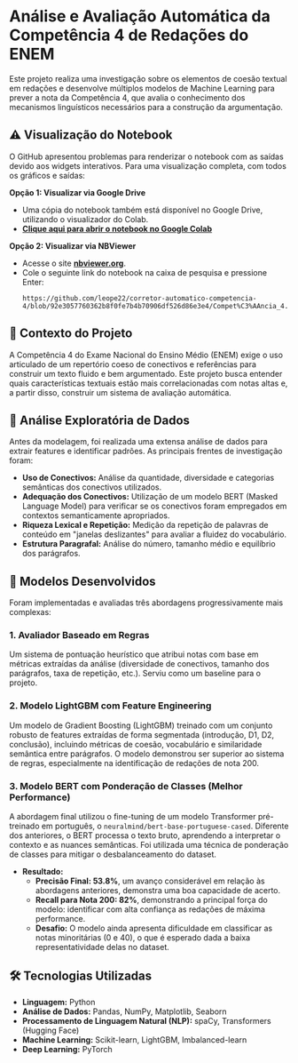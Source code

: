 # Análise e Avaliação Automática da Competência 4 de Redações do ENEM

Este projeto realiza uma investigação sobre os elementos de coesão textual em redações e desenvolve múltiplos modelos de Machine Learning para prever a nota da Competência 4, que avalia o conhecimento dos mecanismos linguísticos necessários para a construção da argumentação.

## ⚠ Visualização do Notebook

O GitHub apresentou problemas para renderizar o notebook com as saídas devido aos widgets interativos. Para uma visualização completa, com todos os gráficos e saídas:

**Opção 1: Visualizar via Google Drive**
* Uma cópia do notebook também está disponível no Google Drive, utilizando o visualizador do Colab.
* **[Clique aqui para abrir o notebook no Google Colab](https://colab.research.google.com/drive/135eZa5YuqvWx12rCpPWpxtDKNrn2Yvw2)**

**Opção 2: Visualizar via NBViewer**
* Acesse o site **[nbviewer.org](https://nbviewer.org/)**.
* Cole o seguinte link do notebook na caixa de pesquisa e pressione Enter:
    ```
    https://github.com/leope22/corretor-automatico-competencia-4/blob/92e3057760362b8f0fe7b4b70906df526d86e3e4/Compet%C3%AAncia_4.ipynb
    ```

## 📜 Contexto do Projeto

A Competência 4 do Exame Nacional do Ensino Médio (ENEM) exige o uso articulado de um repertório coeso de conectivos e referências para construir um texto fluido e bem argumentado. Este projeto busca entender quais características textuais estão mais correlacionadas com notas altas e, a partir disso, construir um sistema de avaliação automática.

## 🔬 Análise Exploratória de Dados

Antes da modelagem, foi realizada uma extensa análise de dados para extrair features e identificar padrões. As principais frentes de investigação foram:

  * **Uso de Conectivos:** Análise da quantidade, diversidade e categorias semânticas dos conectivos utilizados.
  * **Adequação dos Conectivos:** Utilização de um modelo BERT (Masked Language Model) para verificar se os conectivos foram empregados em contextos semanticamente apropriados.
  * **Riqueza Lexical e Repetição:** Medição da repetição de palavras de conteúdo em "janelas deslizantes" para avaliar a fluidez do vocabulário.
  * **Estrutura Paragrafal:** Análise do número, tamanho médio e equilíbrio dos parágrafos.

## 🤖 Modelos Desenvolvidos

Foram implementadas e avaliadas três abordagens progressivamente mais complexas:

### 1\. Avaliador Baseado em Regras

Um sistema de pontuação heurístico que atribui notas com base em métricas extraídas da análise (diversidade de conectivos, tamanho dos parágrafos, taxa de repetição, etc.). Serviu como um baseline para o projeto.

### 2\. Modelo LightGBM com Feature Engineering

Um modelo de Gradient Boosting (LightGBM) treinado com um conjunto robusto de features extraídas de forma segmentada (introdução, D1, D2, conclusão), incluindo métricas de coesão, vocabulário e similaridade semântica entre parágrafos. O modelo demonstrou ser superior ao sistema de regras, especialmente na identificação de redações de nota 200.

### 3\. Modelo BERT com Ponderação de Classes (Melhor Performance)

A abordagem final utilizou o fine-tuning de um modelo Transformer pré-treinado em português, o `neuralmind/bert-base-portuguese-cased`. Diferente dos anteriores, o BERT processa o texto bruto, aprendendo a interpretar o contexto e as nuances semânticas. Foi utilizada uma técnica de ponderação de classes para mitigar o desbalanceamento do dataset.

  * **Resultado:**
      * **Precisão Final: 53.8%**, um avanço considerável em relação às abordagens anteriores, demonstra uma boa capacidade de acerto.
      * **Recall para Nota 200: 82%**, demonstrando a principal força do modelo: identificar com alta confiança as redações de máxima performance.
      * **Desafio:** O modelo ainda apresenta dificuldade em classificar as notas minoritárias (0 e 40), o que é esperado dada a baixa representatividade delas no dataset.

## 🛠️ Tecnologias Utilizadas

  * **Linguagem:** Python
  * **Análise de Dados:** Pandas, NumPy, Matplotlib, Seaborn
  * **Processamento de Linguagem Natural (NLP):** spaCy, Transformers (Hugging Face)
  * **Machine Learning:** Scikit-learn, LightGBM, Imbalanced-learn
  * **Deep Learning:** PyTorch
